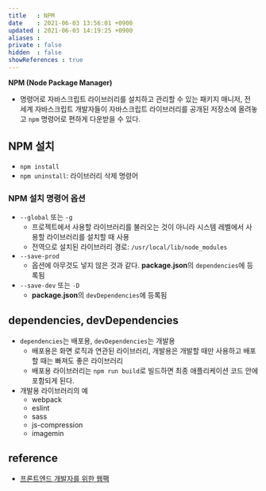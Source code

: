 ```yaml
---
title   : NPM
date    : 2021-06-03 13:56:01 +0900
updated : 2021-06-03 14:19:25 +0900
aliases : 
private : false
hidden  : false
showReferences : true
---
```

**NPM (Node Package Manager)**  

- 명령어로 자바스크립트 라이브러리를 설치하고 관리할 수 있는 패키지 매니저, 전 세계 자바스크립트 개발자들이 자바스크립트 라이브러리를 공개된 저장소에 올려놓고 `npm` 명령어로 편하게 다운받을 수 있다. 

## NPM 설치 
- `npm install` 
- `npm uninstall`: 라이브러리 삭제 명령어 
  
### NPM 설치 명령어 옵션 
- `--global` 또는 `-g`
  - 프로젝트에서 사용할 라이브러리를 불러오는 것이 아니라 시스템 레벨에서 사용할 라이브러리를 설치할 때 사용 
  - 전역으로 설치된 라이브러리 경로: `/usr/local/lib/node_modules`
- `--save-prod`
  - 옵션에 아무것도 넣지 않은 것과 같다. **package.json**의 `dependencies`에 등록됨 
- `--save-dev` 또는 `-D` 
  - **package.json**의 `devDependencies`에 등록됨

## dependencies, devDependencies 
- `dependencies`는 배포용, `devDependencies`는 개발용  
  - 배포용은 화면 로직과 연관된 라이브러리, 개발용은 개발할 때만 사용하고 배포할 때는 빠져도 좋은 라이브러리
  - 배포용 라이브러리는 `npm run build`로 빌드하면 최종 애플리케이션 코드 안에 포함되게 된다. 
- 개발용 라이브러리의 예
  - webpack
  - eslint
  - sass
  - js-compression 
  - imagemin 

## reference 
- [프론트엔드 개발자를 위한 웹팩](https://inf.run/hVZe)
